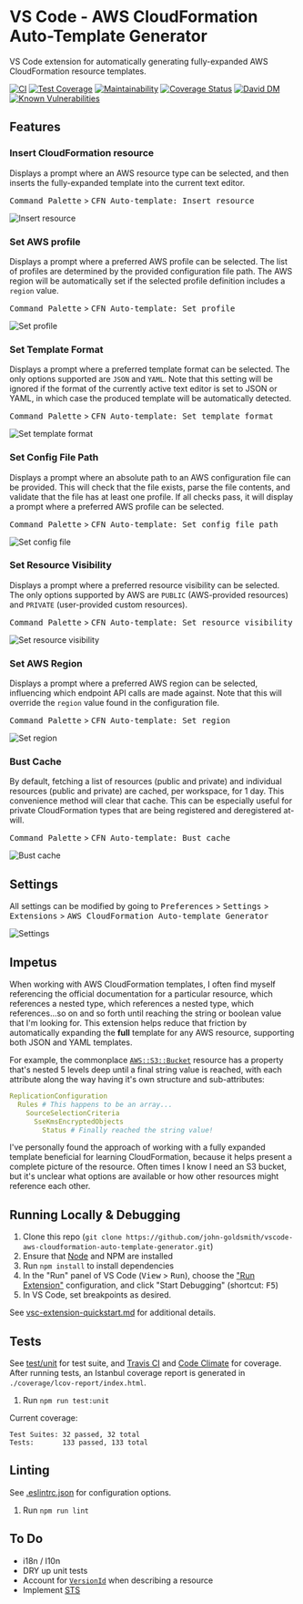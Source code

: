 # VS Code - AWS CloudFormation Auto-Template Generator
VS Code extension for automatically generating fully-expanded AWS CloudFormation resource templates.

[![CI](https://github.com/john-goldsmith/vscode-aws-cloudformation-auto-template-generator/actions/workflows/main.yml/badge.svg?branch=master)](https://github.com/john-goldsmith/vscode-aws-cloudformation-auto-template-generator/actions/workflows/main.yml)
[![Test Coverage](https://api.codeclimate.com/v1/badges/d7a491e37274f2241996/test_coverage)](https://codeclimate.com/github/john-goldsmith/vscode-aws-cloudformation-auto-template-generator/test_coverage)
[![Maintainability](https://api.codeclimate.com/v1/badges/d7a491e37274f2241996/maintainability)](https://codeclimate.com/github/john-goldsmith/vscode-aws-cloudformation-auto-template-generator/maintainability)
[![Coverage Status](https://coveralls.io/repos/github/john-goldsmith/vscode-aws-cloudformation-auto-template-generator/badge.svg?branch=master)](https://coveralls.io/github/john-goldsmith/vscode-aws-cloudformation-auto-template-generator?branch=master)
[![David DM](https://david-dm.org/john-goldsmith/vscode-aws-cloudformation-auto-template-generator.svg)](https://david-dm.org)
[![Known Vulnerabilities](https://snyk.io/test/github/john-goldsmith/vscode-aws-cloudformation-auto-template-generator/badge.svg?targetFile=package.json)](https://snyk.io/test/github/john-goldsmith/vscode-aws-cloudformation-auto-template-generator?targetFile=package.json)

## Features

### Insert CloudFormation resource
Displays a prompt where an AWS resource type can be selected, and then inserts the fully-expanded template into the current text editor.

<kbd>Command Palette</kbd> > <kbd>CFN Auto-template: Insert resource</kbd>

![Insert resource](./images/features/insert-resource.gif)

### Set AWS profile
Displays a prompt where a preferred AWS profile can be selected. The list of profiles are determined by the provided configuration file path. The AWS region will be automatically set if the selected profile definition includes a `region` value.

<kbd>Command Palette</kbd> > <kbd>CFN Auto-template: Set profile</kbd>

![Set profile](./images/features/set-profile.gif)

### Set Template Format
Displays a prompt where a preferred template format can be selected. The only options supported are `JSON` and `YAML`. Note that this setting will be ignored if the format of the currently active text editor is set to JSON or YAML, in which case the produced template will be automatically detected.

<kbd>Command Palette</kbd> > <kbd>CFN Auto-template: Set template format</kbd>

![Set template format](./images/features/set-template-format.gif)

### Set Config File Path
Displays a prompt where an absolute path to an AWS configuration file can be provided. This will check that the file exists, parse the file contents, and validate that the file has at least one profile. If all checks pass, it will display a prompt where a preferred AWS profile can be selected.

<kbd>Command Palette</kbd> > <kbd>CFN Auto-template: Set config file path</kbd>

![Set config file](./images/features/set-config-file.gif)

### Set Resource Visibility
Displays a prompt where a preferred resource visibility can be selected. The only options supported by AWS are `PUBLIC` (AWS-provided resources) and `PRIVATE` (user-provided custom resources).

<kbd>Command Palette</kbd> > <kbd>CFN Auto-template: Set resource visibility</kbd>

![Set resource visibility](./images/features/set-resource-visibility.gif)

### Set AWS Region
Displays a prompt where a preferred AWS region can be selected, influencing which endpoint API calls are made against. Note that this will override the `region` value found in the configuration file.

<kbd>Command Palette</kbd> > <kbd>CFN Auto-template: Set region</kbd>

![Set region](./images/features/set-region.gif)

### Bust Cache
By default, fetching a list of resources (public and private) and individual resources (public and private) are cached, per workspace, for 1 day. This convenience method will clear that cache. This can be especially useful for private CloudFormation types that are being registered and deregistered at-will.

<kbd>Command Palette</kbd> > <kbd>CFN Auto-template: Bust cache</kbd>

![Bust cache](./images/features/bust-cache.gif)

## Settings
All settings can be modified by going to <kbd>Preferences</kbd> > <kbd>Settings</kbd> > <kbd>Extensions</kbd> > <kbd>AWS CloudFormation Auto-template Generator</kbd>

![Settings](./images/settings.png)

## Impetus
When working with AWS CloudFormation templates, I often find myself referencing the official documentation for a particular resource, which references a nested type, which references a nested type, which references...so on and so forth until reaching the string or boolean value that I'm looking for. This extension helps reduce that friction by automatically expanding the **full** template for any AWS resource, supporting both JSON and YAML templates.

For example, the commonplace [`AWS::S3::Bucket`](https://docs.aws.amazon.com/AWSCloudFormation/latest/UserGuide/aws-properties-s3-bucket.html) resource has a property that's nested 5 levels deep until a final string value is reached, with each attribute along the way having it's own structure and sub-attributes:

```yaml
ReplicationConfiguration
  Rules # This happens to be an array...
    SourceSelectionCriteria
      SseKmsEncryptedObjects
        Status # Finally reached the string value!
```

I've personally found the approach of working with a fully expanded template beneficial for learning CloudFormation, because it helps present a complete picture of the resource.  Often times I know I need an S3 bucket, but it's unclear what options are available or how other resources might reference each other.

## Running Locally & Debugging

1. Clone this repo (`git clone https://github.com/john-goldsmith/vscode-aws-cloudformation-auto-template-generator.git`)
1. Ensure that [Node](https://nodejs.org) and NPM are installed
1. Run `npm install` to install dependencies
1. In the "Run" panel of VS Code (<kbd>View</kbd> > <kbd>Run</kbd>), choose the ["Run Extension"](./.vscode/launch.json) configuration, and click "Start Debugging" (shortcut: <kbd>F5</kbd>)
1. In VS Code, set breakpoints as desired.

See [vsc-extension-quickstart.md](./vsc-extension-quickstart.md) for additional details.

## Tests
See [test/unit](./test/unit) for test suite, and [Travis CI](https://travis-ci.org/john-goldsmith/vscode-aws-cloudformation-auto-template-generator) and [Code Climate](https://codeclimate.com/github/john-goldsmith/vscode-aws-cloudformation-auto-template-generator) for coverage. After running tests, an Istanbul coverage report is generated in `./coverage/lcov-report/index.html`.

1. Run `npm run test:unit`

Current coverage:

```
Test Suites: 32 passed, 32 total
Tests:       133 passed, 133 total
```

## Linting

See [.eslintrc.json](./.eslintrc.json) for configuration options.

1. Run `npm run lint`

## To Do

* i18n / l10n
* DRY up unit tests
* Account for [`VersionId`](https://docs.aws.amazon.com/AWSJavaScriptSDK/latest/AWS/CloudFormation.html#describeType-property) when describing a resource
* Implement [STS](https://docs.aws.amazon.com/AWSJavaScriptSDK/latest/AWS/STS.html)
